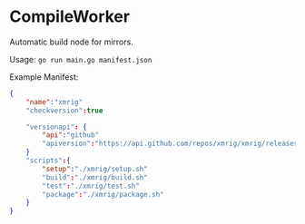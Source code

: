 # CompileWorker
Automatic build node for mirrors.


Usage: `go run main.go manifest.json`

Example Manifest:
```json
{
    "name":"xmrig"
    "checkversion":true

    "versionapi": {
        "api":"github"
        "apiversion":"https://api.github.com/repos/xmrig/xmrig/releases/latest"
    }
    "scripts":{
        "setup":"./xmrig/setup.sh"
        "build":"./xmrig/build.sh"
        "test":"./xmrig/test.sh"
        "package":"./xmrig/package.sh"
    }
}
```
